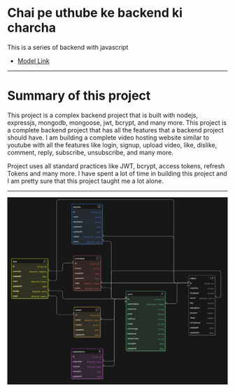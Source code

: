# Chai pe uthube ke backend ki charcha

This is a series of backend with javascript
- [Model Link](https://app.eraser.io/workspace/GxCpylqbaed14UGyyjnS?origin=share)

---
# Summary of this project

This project is a complex backend project that is built with nodejs, expressjs, mongodb, mongoose, jwt, bcrypt, and many more. This project is a complete backend project that has all the features that a backend project should have.
I am building a complete video hosting website similar to youtube with all the features like login, signup, upload video, like, dislike, comment, reply, subscribe, unsubscribe, and many more.

Project uses all standard practices like JWT, bcrypt, access tokens, refresh Tokens and many more. I have spent a lot of time in building this project and I am pretty sure that this project taught me a lot alone.

---

![alt text](/Uthube%20Models.png)




<!--- https://github.com/Zaheer872004/VidTweet/blob/master/src/controllers/tweet.controller.js --->